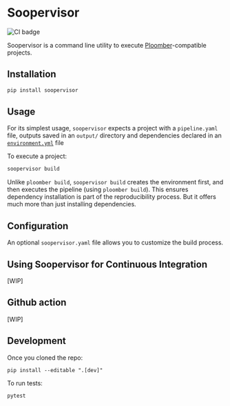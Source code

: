 # Soopervisor

![CI badge](https://github.com/ploomber/ci-for-ds/workflows/CI/badge.svg)

Soopervisor is a command line utility to execute
[Ploomber](github.com/ploomber/ploomber)-compatible projects.

## Installation

```sh
pip install soopervisor
```

## Usage

For its simplest usage, `soopervisor` expects a project with a `pipeline.yaml`
file, outputs saved in an `output/` directory and dependencies declared
in an [`environment.yml`](https://docs.conda.io/projects/conda/en/latest/user-guide/tasks/manage-environments.html#creating-an-environment-file-manually) file

To execute a project:

```sh
soopervisor build
```

Unlike `ploomber build`, `soopervisor build` creates the environment first,
and then executes the pipeline (using `ploomber build`). This ensures
dependency installation is part of the reproducibility process. But it
offers much more than just installing dependencies.

## Configuration

An optional ``soopervisor.yaml`` file allows you to customize the build process.

## Using Soopervisor for Continuous Integration

[WIP]

## Github action

[WIP]

## Development

Once you cloned the repo:

```
pip install --editable ".[dev]"
```

To run tests:

```
pytest
```
